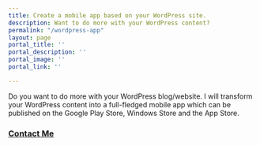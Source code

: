 ```yaml
---
title: Create a mobile app based on your WordPress site.
description: Want to do more with your WordPress content?
permalink: "/wordpress-app"
layout: page
portal_title: ''
portal_description: ''
portal_image: ''
portal_link: ''

---
```

Do you want to do more with your WordPress blog/website. I will transform your WordPress content into a full-fledged mobile app which can be published on the Google Play Store, Windows Store and the App Store.

### [**Contact Me**](/contact "Send me a message!")